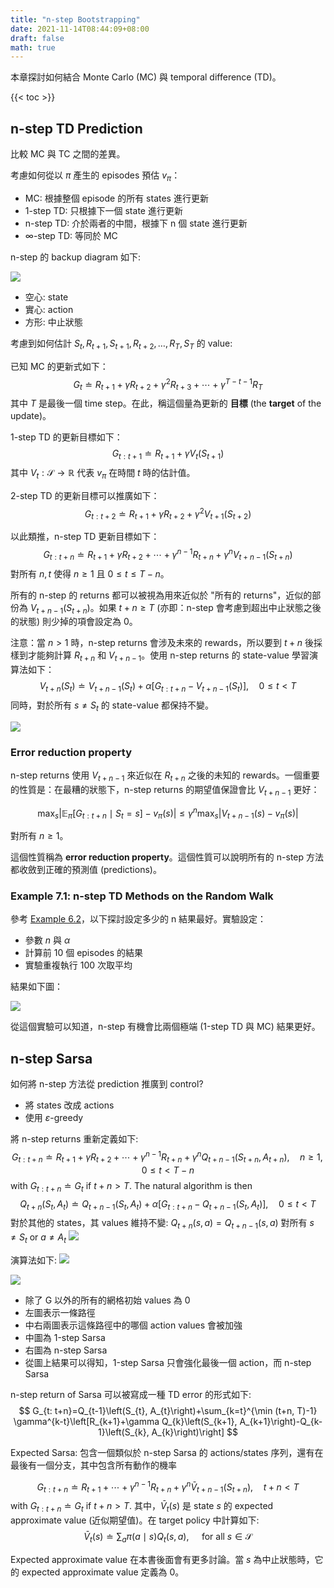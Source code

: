 ```yaml
---
title: "n-step Bootstrapping"
date: 2021-11-14T08:44:09+08:00
draft: false
math: true
---
```


本章探討如何結合 Monte Carlo (MC) 與 temporal difference (TD)。

{{< toc >}}

## n-step TD Prediction

比較 MC 與 TC 之間的差異。

考慮如何從以 $\pi$ 產生的 episodes 預估 $v_{\pi}$：
- MC: 根據整個 episode 的所有 states 進行更新
- 1-step TD: 只根據下一個 state 進行更新
- n-step TD: 介於兩者的中間，根據下 n 個 state 進行更新
- $\infty$-step TD: 等同於 MC

n-step 的 backup diagram 如下:

![](7.1.png)
- 空心: state
- 實心: action
- 方形: 中止狀態

考慮到如何估計 $S_{t}, R_{t+1}, S_{t+1}, R_{t+2}, \ldots, R_{T}, S_{T}$ 的 value:

已知 MC 的更新式如下：
$$
G_{t} \doteq R_{t+1}+\gamma R_{t+2}+\gamma^{2} R_{t+3}+\cdots+\gamma^{T-t-1} R_{T}
$$
其中 $T$ 是最後一個 time step。在此，稱這個量為更新的 **目標** (the **target** of the update)。

1-step TD 的更新目標如下：
$$
G_{t: t+1} \doteq R_{t+1}+\gamma V_{t}\left(S_{t+1}\right)
$$
其中 $V_{t}: \mathcal{S} \rightarrow \mathbb{R}$ 代表 $v_{\pi}$ 在時間 $t$ 時的估計值。

2-step TD 的更新目標可以推廣如下：
$$
G_{t: t+2} \doteq R_{t+1}+\gamma R_{t+2}+\gamma^{2} V_{t+1}\left(S_{t+2}\right)
$$

以此類推，n-step TD 更新目標如下：
$$
G_{t: t+n} \doteq R_{t+1}+\gamma R_{t+2}+\cdots+\gamma^{n-1} R_{t+n}+\gamma^{n} V_{t+n-1}\left(S_{t+n}\right)
$$
對所有 $n, t$ 使得 $n \ge 1$ 且 $0 \le t \le T-n$。

所有的 n-step 的 returns 都可以被視為用來近似於 "所有的 returns"，近似的部份為 $V_{t+n-1}(S_{t+n})$。如果 $t+n \ge T$ (亦即：n-step 會考慮到超出中止狀態之後的狀態) 則少掉的項會設定為 0。 

注意：當 $n \gt 1$ 時，n-step returns 會涉及未來的 rewards，所以要到 $t+n$ 後採樣到才能夠計算 $R_{t+n}$ 和 $V_{t+n-1}$。使用 n-step returns 的 state-value 學習演算法如下：
$$
V_{t+n}\left(S_{t}\right) \doteq V_{t+n-1}\left(S_{t}\right)+\alpha\left[G_{t: t+n}-V_{t+n-1}\left(S_{t}\right)\right], \quad 0 \leq t<T
$$
同時，對於所有 $s \ne S_{t}$ 的 state-value 都保持不變。

![](alg-n-step-td.png)

### Error reduction property

n-step returns 使用 $V_{t+n-1}$ 來近似在 $R_{t+n}$ 之後的未知的 rewards。一個重要的性質是：在最糟的狀態下，n-step returns 的期望值保證會比 $V_{t+n-1}$ 更好：

$$
\max_ {s}\left|\mathbb{E}_ {\pi}\left[G_ {t: t+n} \mid S_ {t}=s\right]-v_ {\pi}(s)\right| \leq \gamma^{n} \max _ {s}\left|V_ {t+n-1}(s)-v_ {\pi}(s)\right|
$$

對所有 $n \ge 1$。

這個性質稱為 **error reduction property**。這個性質可以說明所有的 n-step 方法都收斂到正確的預測值 (predictions)。



### Example 7.1: n-step TD Methods on the Random Walk

參考 [Example 6.2](/RL-notes/sutton/tabular-solution-methods/temporal-difference-learning/#example-62)，以下探討設定多少的 n 結果最好。實驗設定：
- 參數 $n$ 與 $\alpha$
- 計算前 10 個 episodes 的結果
- 實驗重複執行 100 次取平均

結果如下圖：

![](7.2.png)

從這個實驗可以知道，n-step 有機會比兩個極端 (1-step TD 與 MC) 結果更好。


## n-step Sarsa

如何將 n-step 方法從 prediction 推廣到 control?
- 將 states 改成 actions
- 使用 $\varepsilon$-greedy

將 n-step returns 重新定義如下:
$$
G_ {t: t+n} \doteq R_ {t+1}+\gamma R_ {t+2}+\cdots+\gamma^{n-1} R_ {t+n}+\gamma^{n} Q_ {t+n-1}\left(S_ {t+n}, A_ {t+n}\right), \quad n \geq 1,0 \leq t<T-n
$$
with $G_ {t: t+n} \doteq G_ t$ if $t+n \gt T$. The natural algorithm is then
$$
Q_ {t+n}\left(S_ {t}, A_ {t}\right) \doteq Q_ {t+n-1}\left(S_ {t}, A_ {t}\right)+\alpha\left[G_ {t: t+n}-Q_ {t+n-1}\left(S_ {t}, A_ {t}\right)\right], \quad 0 \leq t<T
$$
對於其他的 states，其 values 維持不變:
$Q_ {t+n}(s,a) = Q_ {t+n-1}(s,a)$ 對所有 $s \neq S_ t$ or $a \neq A_ t$
![](backup_diagram-n-step-sarsa.png)

演算法如下:
![](alg-n-step-sarsa.png)

![](7.4.png)
- 除了 G 以外的所有的網格初始 values 為 0
- 左圖表示一條路徑
- 中右兩圖表示這條路徑中的哪個 action values 會被加強
- 中圖為 1-step Sarsa
- 右圖為 n-step Sarsa
- 從圖上結果可以得知，1-step Sarsa 只會強化最後一個 action，而 n-step Sarsa

n-step return of Sarsa 可以被寫成一種 TD error 的形式如下:
$$
G_{t: t+n}=Q_{t-1}\left(S_{t}, A_{t}\right)+\sum_{k=t}^{\min (t+n, T)-1} \gamma^{k-t}\left[R_{k+1}+\gamma Q_{k}\left(S_{k+1}, A_{k+1}\right)-Q_{k-1}\left(S_{k}, A_{k}\right)\right]
$$

Expected Sarsa: 包含一個類似於 n-step Sarsa 的 actions/states 序列，還有在最後有一個分支，其中包含所有動作的機率

$$
G_ {t: t+n} \doteq R_ {t+1}+\cdots+\gamma^{n-1} R_ {t+n}+\gamma^{n} \bar{V}_ {t+n-1}\left(S_ {t+n}\right), \quad t+n<T
$$
with $G_ {t: t+n} \doteq G_ t$ if $t+n \gt T$. 其中，$\bar{V}_ {t}(s)$ 是 state $s$ 的 expected approximate value (近似期望值)。在 target policy 中計算如下:
$$
\bar{V}_ {t}(s) \doteq \sum_ {a} \pi(a \mid s) Q_ {t}(s, a), \quad \text { for all } s \in \mathcal{S}
$$

Expected approximate value 在本書後面會有更多討論。當 $s$ 為中止狀態時，它的 expected approximate value 定義為 0。
